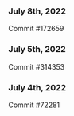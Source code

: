 ### July 8th, 2022

Commit #172659

### July 5th, 2022

Commit #314353


### July 4th, 2022

Commit #72281
